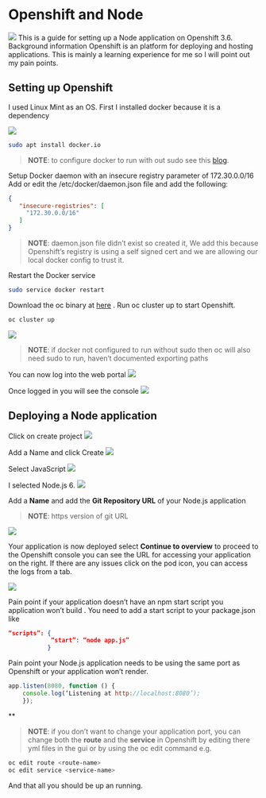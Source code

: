 # Openshift and Node

![](https://cdn-images-1.medium.com/max/1600/1*woBJO0R_xYjmcp96AkZJYA.png)
This is a guide for setting up a Node application on Openshift 3.6. Background information Openshift is an platform for deploying and hosting applications. This is mainly a learning experience for me so I will point out my pain points.

## Setting up Openshift
I used Linux Mint as an OS. First I installed docker because it is a dependency

![](https://cdn-images-1.medium.com/max/1600/0*OFD22NxBNgDoqMET.png)
```bash
sudo apt install docker.io
```

> **NOTE**: to configure docker to run with out sudo see this [blog](https://docs.docker.com/engine/installation/linux/linux-postinstall/).

Setup Docker daemon with an insecure registry parameter of 172.30.0.0/16 Add or edit the /etc/docker/daemon.json file and add the following:

```json
{
   "insecure-registries": [
     "172.30.0.0/16"
   ]
}
```

> **NOTE**: daemon.json file didn’t exist so created it, We add this because Openshift’s registry is using a self signed cert and we are allowing our local docker config to trust it.

Restart the Docker service

```bash
sudo service docker restart
```

Download the oc binary at [here](https://www.openshift.org/download.html#oc-platforms) . Run oc cluster up to start Openshift.

```bash
oc cluster up
```
![](https://cdn-images-1.medium.com/max/1600/1*uOGNt8GV5ffwSKG4D7RvCA.png)

> **NOTE**: if docker not configured to run without sudo then oc will also need sudo to run, haven’t documented exporting paths

You can now log into the web portal
![](https://cdn-images-1.medium.com/max/1600/1*23OW749xYm0rorSmC2sD-g.png)

Once logged in you will see the console
![](https://cdn-images-1.medium.com/max/1600/1*U9Fg2cXMXnSA0Nk7Y2vaMQ.png)

## Deploying a Node application
Click on create project
![](https://cdn-images-1.medium.com/max/1600/1*7vTEn8NMPY2XFAYbNwarZQ.png)

Add a Name and click Create
![](https://cdn-images-1.medium.com/max/1600/1*CG9zyYOh9tn5nglcJKxCbQ.png)

Select JavaScript
![](https://cdn-images-1.medium.com/max/1600/1*sU5kBtmhjt_tsfS6el-PbA.png)

I selected Node.js 6.
![](https://cdn-images-1.medium.com/max/1600/1*a1JFLrcckEPOxGsz99tn5g.png)

Add a **Name** and add the **Git Repository URL** of your Node.js application

> **NOTE**: https version of git URL

![](https://cdn-images-1.medium.com/max/1600/1*L9kDx_vzp2d42Il9GZ0z8w.png)

Your application is now deployed select **Continue to overview** to proceed to the Openshift console you can see the URL for accessing your application on the right. If there are any issues click on the pod icon, you can access the logs from a tab.

![](https://cdn-images-1.medium.com/max/1600/1*1HOen2lI9U5WkV5kjQ6Akg.png)

Pain point if your application doesn’t have an npm start script you application won’t build . You need to add a start script to your package.json like

```json
“scripts”: {
            “start”: “node app.js”
           }
```

Pain point your Node.js application needs to be using the same port as Openshift or your application won’t render.

```js
app.listen(8080, function () { 
    console.log(‘Listening at http://localhost:8080’); 
    });
```
**
> **NOTE**: if you don’t want to change your application port, you can change both the **route** and the **service** in Openshift by editing there yml files in the gui or by using the oc edit command e.g.
```bash
oc edit route <route-name> 
oc edit service <service-name>
```

And that all you should be up an running.